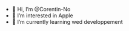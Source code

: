 - 👋 Hi, I’m @Corentin-No
- 👀 I’m interested in  Apple
- 🌱 I’m currently learning wed developpement

<!---
Corentin-No/Corentin-No is a ✨ special ✨ repository because its `README.md` (this file) appears on your GitHub profile.
You can click the Preview link to take a look at your changes.
--->

